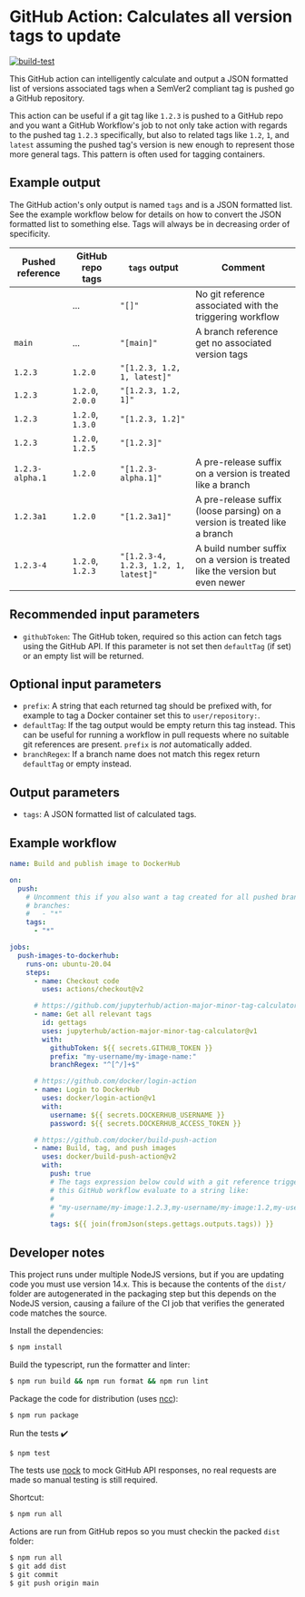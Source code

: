# GitHub Action: Calculates all version tags to update

[![build-test](https://github.com/jupyterhub/action-major-minor-tag-calculator/workflows/build-test/badge.svg)](https://github.com/jupyterhub/action-major-minor-tag-calculator/actions)

This GitHub action can intelligently calculate and output a JSON formatted list of versions associated tags when a SemVer2 compliant tag is pushed go a GitHub repository.

This action can be useful if a git tag like `1.2.3` is pushed to a GitHub repo and you want a GitHub Workflow's job to not only take action with regards to the pushed tag `1.2.3` specifically, but also to related tags like `1.2`, `1`, and `latest` assuming the pushed tag's version is new enough to represent those more general tags.
This pattern is often used for tagging containers.

## Example output

The GitHub action's only output is named `tags` and is a JSON formatted list. See the example workflow below for details on how to convert the JSON formatted list to something else. Tags will always be in decreasing order of specificity.

| Pushed reference | GitHub repo tags | `tags` output                        | Comment                                                                       |
| ---------------- | ---------------- | ------------------------------------ | ----------------------------------------------------------------------------- |
|                  | ...              | `"[]"`                               | No git reference associated with the triggering workflow                      |
| `main`           | ...              | `"[main]"`                           | A branch reference get no associated version tags                             |
| `1.2.3`          | `1.2.0`          | `"[1.2.3, 1.2, 1, latest]"`          |                                                                               |
| `1.2.3`          | `1.2.0`, `2.0.0` | `"[1.2.3, 1.2, 1]"`                  |                                                                               |
| `1.2.3`          | `1.2.0`, `1.3.0` | `"[1.2.3, 1.2]"`                     |                                                                               |
| `1.2.3`          | `1.2.0`, `1.2.5` | `"[1.2.3]"`                          |                                                                               |
| `1.2.3-alpha.1`  | `1.2.0`          | `"[1.2.3-alpha.1]"`                  | A pre-release suffix on a version is treated like a branch                    |
| `1.2.3a1`        | `1.2.0`          | `"[1.2.3a1]"`                        | A pre-release suffix (loose parsing) on a version is treated like a branch    |
| `1.2.3-4`        | `1.2.0`, `1.2.3` | `"[1.2.3-4, 1.2.3, 1.2, 1, latest]"` | A build number suffix on a version is treated like the version but even newer |

## Recommended input parameters

- `githubToken`: The GitHub token, required so this action can fetch tags using the GitHub API. If this parameter is not set then `defaultTag` (if set) or an empty list will be returned.

## Optional input parameters

- `prefix`: A string that each returned tag should be prefixed with, for example to tag a Docker container set this to `user/repository:`.
- `defaultTag`: If the tag output would be empty return this tag instead.
  This can be useful for running a workflow in pull requests where no suitable git references are present.
  `prefix` is _not_ automatically added.
- `branchRegex`: If a branch name does not match this regex return `defaultTag` or empty instead.

## Output parameters

- `tags`: A JSON formatted list of calculated tags.

## Example workflow

```yaml
name: Build and publish image to DockerHub

on:
  push:
    # Uncomment this if you also want a tag created for all pushed branches
    # branches:
    #   - "*"
    tags:
      - "*"

jobs:
  push-images-to-dockerhub:
    runs-on: ubuntu-20.04
    steps:
      - name: Checkout code
        uses: actions/checkout@v2

      # https://github.com/jupyterhub/action-major-minor-tag-calculator
      - name: Get all relevant tags
        id: gettags
        uses: jupyterhub/action-major-minor-tag-calculator@v1
        with:
          githubToken: ${{ secrets.GITHUB_TOKEN }}
          prefix: "my-username/my-image-name:"
          branchRegex: "^[^/]+$"

      # https://github.com/docker/login-action
      - name: Login to DockerHub
        uses: docker/login-action@v1
        with:
          username: ${{ secrets.DOCKERHUB_USERNAME }}
          password: ${{ secrets.DOCKERHUB_ACCESS_TOKEN }}

      # https://github.com/docker/build-push-action
      - name: Build, tag, and push images
        uses: docker/build-push-action@v2
        with:
          push: true
          # The tags expression below could with a git reference triggering
          # this GitHub workflow evaluate to a string like:
          #
          # "my-username/my-image:1.2.3,my-username/my-image:1.2,my-username/my-image:1,my-username/my-image:latest"
          #
          tags: ${{ join(fromJson(steps.gettags.outputs.tags)) }}
```

## Developer notes

This project runs under multiple NodeJS versions, but if you are updating code you must use version 14.x. This is because the contents of the `dist/` folder are autogenerated in the packaging step but this depends on the NodeJS version, causing a failure of the CI job that verifies the generated code matches the source.

Install the dependencies:

```bash
$ npm install
```

Build the typescript, run the formatter and linter:

```bash
$ npm run build && npm run format && npm run lint
```

Package the code for distribution (uses [ncc](https://github.com/zeit/ncc)):

```bash
$ npm run package
```

Run the tests :heavy_check_mark:

```bash
$ npm test
```

The tests use [nock](https://github.com/nock/nock) to mock GitHub API responses, no real requests are made so manual testing is still required.

Shortcut:

```bash
$ npm run all
```

Actions are run from GitHub repos so you must checkin the packed `dist` folder:

```bash
$ npm run all
$ git add dist
$ git commit
$ git push origin main
```
